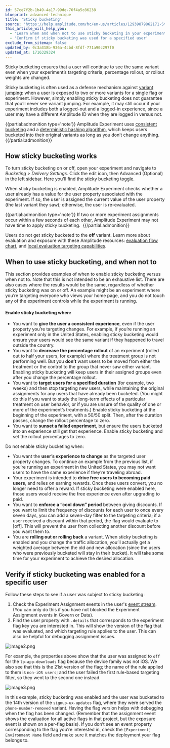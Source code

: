 ```yaml
---
id: 57ce7f2b-1b49-4a17-99de-76f4a5c86238
blueprint: advanced-technique
title: 'Sticky bucketing'
source: 'https://help.amplitude.com/hc/en-us/articles/12939879862171-Sticky-bucketing-in-Amplitude-Experiment'
this_article_will_help_you:
  - 'Learn when and when not to use sticky bucketing in your experiments'
  - 'Confirm if sticky bucketing was used for a specified user'
exclude_from_sitemap: false
updated_by: 0c3a318b-936a-4cbd-8fdf-771a90c297f0
updated_at: 1716329324
---
```

Sticky bucketing ensures that a user will continue to see the same variant even when your experiment’s targeting criteria, percentage rollout, or rollout weights are changed. 

Sticky bucketing is often used as a defense mechanism against [variant jumping](https://www.docs.developers.amplitude.com/experiment/guides/troubleshooting/variant-jumping/): when a user is exposed to two or more variants for a single flag or experiment. However, simply enabling sticky bucketing does not guarantee that you’ll never see variant jumping. For example, it may still occur if your experiment includes both a logged-out and a logged-in experience, since a user may have a different Amplitude ID when they are logged in versus not.

{{partial:admonition type='note'}}
 Amplitude Experiment uses [consistent bucketing](https://www.docs.developers.amplitude.com/experiment/general/evaluation/implementation/#consistent-bucketing) and a [deterministic hashing algorithm](https://www.docs.developers.amplitude.com/experiment/general/evaluation/implementation/#hashing), which keeps users bucketed into their original variants as long as you don’t change anything. 
{{/partial:admonition}}

## How sticky bucketing works

To turn sticky bucketing on or off, open your experiment and navigate to *Bucketing > Delivery Settings.* Click the edit icon, then Advanced (Optional) in the left sidebar. Here you'll find the sticky bucketing toggle. 

When sticky bucketing is enabled, Amplitude Experiment checks whether a user already has a value for the user property associated with the experiment. If so, the user is assigned the current value of the user property (the last variant they saw); otherwise, the user is re-evaluated.

{{partial:admonition type='note'}}
If two or more experiment assignments occur within a few seconds of each other, Amplitude Experiment may not have time to apply sticky bucketing. 
{{/partial:admonition}}

Users do not get sticky bucketed to the **off** variant. Learn more about evaluation and exposure with these Amplitude resources: [evaluation flow chart](/docs/feature-experiment/advanced-techniques/cumulative-exposure-change-slope), and [local evaluation targeting capabilities](https://www.docs.developers.amplitude.com/experiment/general/evaluation/local-evaluation/#targeting-capabilities).

## When to use sticky bucketing, and when not to

This section provides examples of when to enable sticky bucketing versus when not to. Note that this is not intended to be an exhaustive list. There are also cases where the results would be the same, regardless of whether sticky bucketing was on or off. An example might be an experiment where you’re targeting everyone who views your home page, and you do not touch any of the experiment controls while the experiment is running. 

#### Enable sticky bucketing when:

* You want to **give the user a consistent experience**, even if the user property you’re targeting changes. For example, if you’re running an experiment only in the United States, enabling sticky bucketing would ensure your users would see the same variant if they happened to travel outside the country.
* You want to **decrease the percentage rollout** of an experiment (rolled out to half your users, for example) where the treatment group is not performing well. But you **don’t** want users to be moved from either the treatment or the control to the group that never saw either variant. Enabling sticky bucketing will keep users in their assigned groups even after you change the percentage rollout.
* You want to **target users for a specified duration** (for example, two weeks) and then stop targeting new users, while maintaining the original assignments for any users that have already been bucketed. (You might do this if you want to study the long-term effects of a particular treatment on user behavior, or if you are unsure of the quality of one or more of the experiment’s treatments.) Enable sticky bucketing at the beginning of the experiment, with a 50/50 split. Then, after the duration passes, change the rollout percentage to zero.
* You want to **sunset a failed experiment**, but ensure the users bucketed into an experience still get that experience. Enable sticky bucketing and set the rollout percentages to zero.

Do not enable sticky bucketing when:

* You want the **user’s experience to change** as the targeted user property changes. To continue an example from the previous list, if you‘re running an experiment in the United States, you may not want users to have the same experience if they’re traveling abroad.
* Your experiment is intended to **drive free users to becoming paid users**, and relies on earning rewards. Once these users convert, you no longer need to offer a reward. If sticky bucketing were enabled here, those users would receive the free experience even after upgrading to paid.
* You want to **enforce a “cool down” period** between giving discounts. If you want to limit the frequency of discounts for each user to once every seven days, you can add a seven-day filter to the targeting criteria; if a user received a discount within that period, the flag would evaluate to [off]. This will prevent the user from collecting another discount before you want them to.
* You are **rolling out or rolling back** a variant. When sticky bucketing is enabled and you change the traffic allocation, you’ll actually get a weighted average between the old and new allocation (since the users who were previously bucketed will stay in their bucket). It will take some time for your experiment to achieve the desired allocation.

## Verify if sticky bucketing was enabled for a specific user

Follow these steps to see if a user was subject to sticky bucketing:

1. Check the Experiment Assignment events in the user's [event stream](/docs/analytics/user-data-lookup). (You can only do this if you have not blocked the Experiment Assignment events in Govern or Data).
2. Find the user property with `.details` that corresponds to the experiment flag key you are interested in. This will show the version of the flag that was evaluated, and which targeting rule applies to the user. This can also be helpful for debugging assignment issues.

![image2.png](/docs/output/img/advanced-techniques/image2-png.png)

For example, the properties above show that the user was assigned to `off` for the `lp-app-downloads` flag because the device family was not iOS. We also see that this is the 21st version of the flag; the name of the rule applied to them is `non-iOS users`; and the user failed the first rule-based targeting filter, so they went to the second one instead.

![image3.png](/docs/output/img/advanced-techniques/image3-png.png)

In this example, sticky bucketing was enabled and the user was bucketed to the 14th version of the `signup-ux-updates` flag, where they were served the `phone-number-removed` variant. Having the flag version helps with debugging when the flag has been changed. (Remember that the assignment event shows the evaluation for all active flags in that project, but the exposure event is shown on a per-flag basis). If you don’t see an event property corresponding to the flag you’re interested in, check the `[Experiment] Environment Name` field and make sure it matches the deployment your flag belongs to.